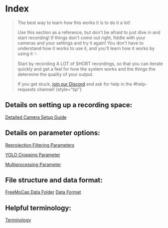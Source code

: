 # Index
    
>    The best way to learn how this works it is to do it a lot!
>    
>    Use this section as a reference, but don't be afraid to just dive in and start recording! If things don't come out right, fiddle with your cameras and your settings and try it again! You don't have to understand how it works to use it, and you'll learn how it works by using it ✨
>
>    Start by recording A LOT of SHORT recordings, so that you can iterate quickly and get a feel for how the system works and the things the determine the quality of your output.
>    
>    If you get stuck, [join our Discord](https://discord.gg/P2nyraRYjb) and ask for help in the #help-requests channel!
> {style="tip"}

## Details on setting up a recording space:

[Detailed Camera Setup Guide](detailed_setup.md)

## Details on parameter options:

[Reprojection Filtering Parameters](reprojection_filtering.md)

[YOLO Cropping Parameter](yolo_cropping.md)

[Multiprocessing Parameter](multiprocessing.md)

## File structure and data format:
[FreeMoCap Data Folder](freemocap_data_folder_guide.md)
[Data Format](data_format.md)

## Helpful terminology:
[Terminology](terminology.md)